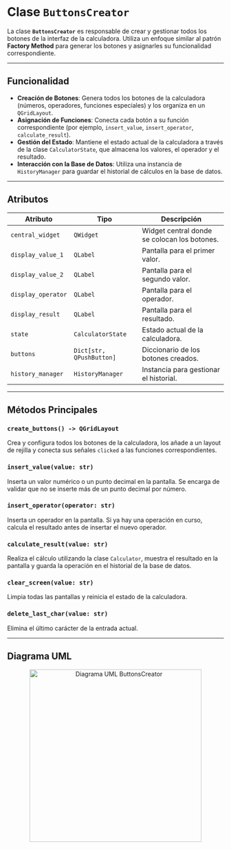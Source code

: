 # Clase `ButtonsCreator`

La clase **`ButtonsCreator`** es responsable de crear y gestionar todos los botones de la interfaz de la calculadora. Utiliza un enfoque similar al patrón **Factory Method** para generar los botones y asignarles su funcionalidad correspondiente.

---

## Funcionalidad

- **Creación de Botones**: Genera todos los botones de la calculadora (números, operadores, funciones especiales) y los organiza en un `QGridLayout`.
- **Asignación de Funciones**: Conecta cada botón a su función correspondiente (por ejemplo, `insert_value`, `insert_operator`, `calculate_result`).
- **Gestión del Estado**: Mantiene el estado actual de la calculadora a través de la clase `CalculatorState`, que almacena los valores, el operador y el resultado.
- **Interacción con la Base de Datos**: Utiliza una instancia de `HistoryManager` para guardar el historial de cálculos en la base de datos.

---

## Atributos

| Atributo | Tipo | Descripción |
|---|---|---|
| `central_widget` | `QWidget` | Widget central donde se colocan los botones. |
| `display_value_1` | `QLabel` | Pantalla para el primer valor. |
| `display_value_2` | `QLabel` | Pantalla para el segundo valor. |
| `display_operator` | `QLabel` | Pantalla para el operador. |
| `display_result` | `QLabel` | Pantalla para el resultado. |
| `state` | `CalculatorState` | Estado actual de la calculadora. |
| `buttons` | `Dict[str, QPushButton]` | Diccionario de los botones creados. |
| `history_manager` | `HistoryManager` | Instancia para gestionar el historial. |

---

## Métodos Principales

### `create_buttons() -> QGridLayout`
Crea y configura todos los botones de la calculadora, los añade a un layout de rejilla y conecta sus señales `clicked` a las funciones correspondientes.

### `insert_value(value: str)`
Inserta un valor numérico o un punto decimal en la pantalla. Se encarga de validar que no se inserte más de un punto decimal por número.

### `insert_operator(operator: str)`
Inserta un operador en la pantalla. Si ya hay una operación en curso, calcula el resultado antes de insertar el nuevo operador.

### `calculate_result(value: str)`
Realiza el cálculo utilizando la clase `Calculator`, muestra el resultado en la pantalla y guarda la operación en el historial de la base de datos.

### `clear_screen(value: str)`
Limpia todas las pantallas y reinicia el estado de la calculadora.

### `delete_last_char(value: str)`
Elimina el último carácter de la entrada actual.

---

## Diagrama UML

<p align="center">
    <img src="../clases_uml/uml_buttons_creator.svg" alt="Diagrama UML
        ButtonsCreator" width="400"/>
</p>
